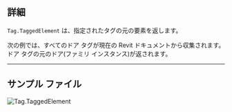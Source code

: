 ## 詳細
`Tag.TaggedElement` は、指定されたタグの元の要素を返します。

次の例では、すべてのドア タグが現在の Revit ドキュメントから収集されます。ドア タグの元のドア(ファミリ インスタンス)が返されます。
___
## サンプル ファイル

![Tag.TaggedElement](./Revit.Elements.Tag.TaggedElement_img.jpg)
